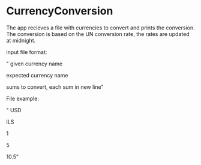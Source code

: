 # CurrencyConversion

The app recieves a file with currencies to convert and prints the conversion. 
The conversion is based on the UN conversion rate, the rates are updated at midnight.


input file format:

" given currency name

  expected currency name
  
  sums to convert, each sum in new line"

File example:

" USD

  ILS
  
  1
  
  5
  
  10.5"
  
 
  
